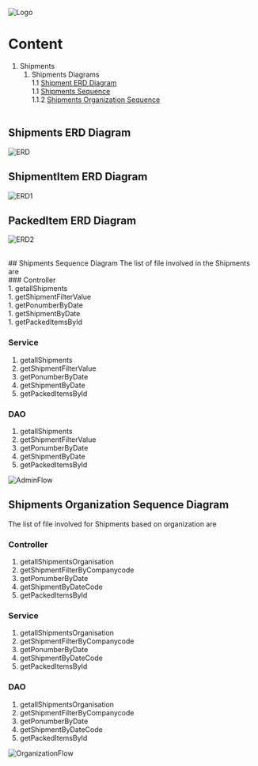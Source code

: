 ![Logo](https://github.com/GeppettoSoftware/StahlsTest/blob/master/docs/favicon.ico?raw=true"Logo")
# Content 
1. Shipments<br/>
    1. Shipments Diagrams<br/>
    1.1 [Shipment ERD Diagram](#shipments-erd-diagram)<br/>
    1.1 [Shipments Sequence](#shipments-sequence-diagram)<br/>
    1.1.2 [Shipments Organization Sequence](#shipments-organization-sequence-diagram)<br/>
   <br/>
   
   
## Shipments ERD Diagram

![ERD](https://github.com/GeppettoSoftware/StahlsTest/blob/master/docs/Shipments%20ER%20Diagaram.jpg?raw=true"ERD")

## ShipmentItem ERD Diagram

![ERD1](https://github.com/GeppettoSoftware/StahlsTest/blob/master/docs/ShipmentItems%20ER%20Diagram.jpg?raw=true"ERD1")

## PackedItem ERD Diagram

![ERD2](https://github.com/GeppettoSoftware/StahlsTest/blob/master/docs/PackedItems%20ER%20Diagram.jpg?raw=true"ERD2")

   <br/>
## Shipments Sequence Diagram
The list of file involved in the Shipments are 
<br/>
### Controller<br/>
 1. getallShipments<br/>
 1. getShipmentFilterValue<br/>
 1. getPonumberByDate<br/>
 1. getShipmentByDate<br/>
 1. getPackedItemsById<br/>
 
### Service<br/>
 1. getallShipments<br/>
 1. getShipmentFilterValue<br/>
 1. getPonumberByDate<br/>
 1. getShipmentByDate<br/>
 1. getPackedItemsById<br/>

### DAO<br/>
 1. getallShipments<br/>
 1. getShipmentFilterValue<br/>
 1. getPonumberByDate<br/>
 1. getShipmentByDate<br/>
 1. getPackedItemsById<br/>

 
![AdminFlow](https://github.com/GeppettoSoftware/StahlsTest/blob/master/docs/ShipmentSequenceDiagram.jpg?raw=true"AdminFlow")
<br/>

## Shipments Organization Sequence Diagram
The list of file involved for Shipments based on organization are 
<br/>
### Controller<br/>
 1. getallShipmentsOrganisation<br/>
 1. getShipmentFilterByCompanycode<br/>
 1. getPonumberByDate<br/>
 1. getShipmentByDateCode<br/>
 1. getPackedItemsById<br/>

### Service<br/>
 1. getallShipmentsOrganisation<br/>
 1. getShipmentFilterByCompanycode<br/>
 1. getPonumberByDate<br/>
 1. getShipmentByDateCode<br/>
 1. getPackedItemsById<br/>

### DAO<br/>
 1. getallShipmentsOrganisation<br/>
 1. getShipmentFilterByCompanycode<br/>
 1. getPonumberByDate<br/>
 1. getShipmentByDateCode<br/>
 1. getPackedItemsById<br/>
 
![OrganizationFlow](https://github.com/GeppettoSoftware/StahlsTest/blob/master/docs/ShipmentSequenceDiagram_Organization_Flow.jpg?raw=true"OrganizationFlow")
<br/>

 
